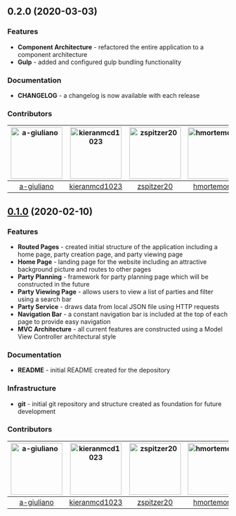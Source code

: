 ## 0.2.0 (2020-03-03)

### Features

- **Component Architecture** - refactored the entire application to a component architecture
- **Gulp** - added and configured gulp bundling functionality

### Documentation

- **CHANGELOG** - a changelog is now available with each release

### Contributors

[<img alt="a-giuliano" src="https://avatars1.githubusercontent.com/u/27093042?s=460&v=4" width="117">](https://github.com/a-giuoliano) |[<img alt="kieranmcd1023" src="https://avatars3.githubusercontent.com/u/60300526?s=460&v=4" width="117">](https://github.com/kieranmcd1023) | [<img alt="zspitzer20" src="https://avatars1.githubusercontent.com/u/34380670?s=460&v=4" width="117">](https://github.com/zspitzer20) | [<img alt="hmortemore" src="https://avatars3.githubusercontent.com/u/46977460?s=460&v=4" width="117">](https://github.com/hmortemore)
:---: |:---: |:---: |:---:|
[a-giuliano](https://github.com/a-giuoliano) | [kieranmcd1023](https://github.com/kieranmcd1023) | [zspitzer20](https://github.com/zspitzer20) | [hmortemore](https://github.com/hmortemore) |

## [0.1.0](https://github.com/hmortemore/modernWebDev/tree/0.1.0) (2020-02-10)

### Features

- **Routed Pages** - created initial structure of the application including a home page, party creation page, and party viewing page
- **Home Page** - landing page for the website including an attractive background picture and routes to other pages
- **Party Planning** - framework for party planning page which will be constructed in the future
- **Party Viewing Page** - allows users to view a list of parties and filter using a search bar
- **Party Service** - draws data from local JSON file using HTTP requests
- **Navigation Bar** - a constant navigation bar is included at the top of each page to provide easy navigation
- **MVC Architecture** - all current features are constructed using a Model View Controller architectural style

### Documentation

- **README** - initial README created for the depository

### Infrastructure

- **git** - initial git repository and structure created as foundation for future development

### Contributors

[<img alt="a-giuliano" src="https://avatars1.githubusercontent.com/u/27093042?s=460&v=4" width="117">](https://github.com/a-giuoliano) |[<img alt="kieranmcd1023" src="https://avatars3.githubusercontent.com/u/60300526?s=460&v=4" width="117">](https://github.com/kieranmcd1023) | [<img alt="zspitzer20" src="https://avatars1.githubusercontent.com/u/34380670?s=460&v=4" width="117">](https://github.com/zspitzer20) | [<img alt="hmortemore" src="https://avatars3.githubusercontent.com/u/46977460?s=460&v=4" width="117">](https://github.com/hmortemore)
:---: |:---: |:---: |:---:|
[a-giuliano](https://github.com/a-giuoliano) | [kieranmcd1023](https://github.com/kieranmcd1023) | [zspitzer20](https://github.com/zspitzer20) | [hmortemore](https://github.com/hmortemore) |